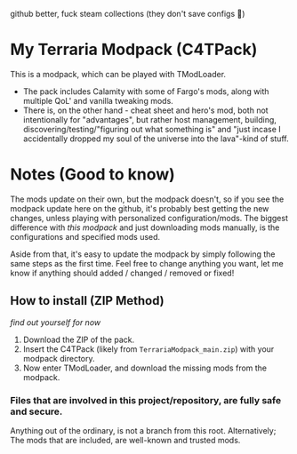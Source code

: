 github better, fuck steam collections (they don't save configs 🥵)
# My Terraria Modpack (C4TPack)
This is a modpack, which can be played with TModLoader.
- The pack includes Calamity with some of Fargo's mods, along with multiple QoL' and vanilla tweaking mods.
- There is, on the other hand - cheat sheet and hero's mod, both not intentionally for "advantages", but rather host management, building, discovering/testing/"figuring out what something is" and "just incase I accidentally dropped my soul of the universe into the lava"-kind of stuff.
# Notes (Good to know)
The mods update on their own, but the modpack doesn't, so if you see the modpack update here on the github, it's probably best getting the new changes, unless playing with personalized configuration/mods.
The biggest difference with *this modpack* and just downloading mods manually, is the configurations and specified mods used.

Aside from that, it's easy to update the modpack by simply following the same steps as the first time. Feel free to change anything you want, let me know if anything should added / changed / removed or fixed!

## How to install (ZIP Method)
*find out yourself for now*
1. Download the ZIP of the pack.
2. Insert the C4TPack (likely from `TerrariaModpack_main.zip`) with your modpack directory.
3. Now enter TModLoader, and download the missing mods from the modpack.




### Files that are involved in this project/repository, are fully safe and secure.
Anything out of the ordinary, is not a branch from this root. Alternatively; The mods that are included, are well-known and trusted mods.
